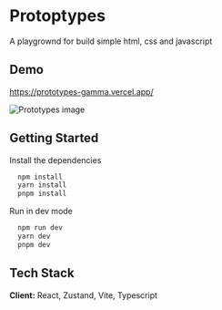 # Protoptypes

A playgrownd for build simple html, css and javascript


## Demo

https://prototypes-gamma.vercel.app/

![Prototypes image](https://gcdnb.pbrd.co/images/eYo7Fummox7z.png?o=1)
## Getting Started

Install the dependencies

```bash
  npm install
  yarn install
  pnpm install
```

Run in dev mode

```bash
  npm run dev
  yarn dev
  pnpm dev
```
## Tech Stack

**Client:** React, Zustand, Vite, Typescript

